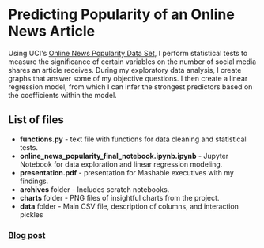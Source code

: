 # Predicting Popularity of an Online News Article

Using UCI's [Online News Popularity Data Set](http://archive.ics.uci.edu/ml/datasets/Online+News+Popularity), I perform statistical tests to measure the significance of certain variables on the number of social media shares an article receives. During my exploratory data analysis, I create graphs that answer some of my objective questions. I then create a linear regression model, from which I can infer the strongest predictors based on the coefficients within the model.

## List of files
* **functions.py** - text file with functions for data cleaning and statistical tests.
* **online_news_popularity_final_notebook.ipynb.ipynb** - Jupyter Notebook for data exploration and linear regression modeling.
* **presentation.pdf** - presentation for Mashable executives with my findings.
* **archives** folder - Includes scratch notebooks.
* **charts** folder - PNG files of insightful charts from the project.
* **data** folder - Main CSV file, description of columns, and interaction pickles

### [Blog post](https://medium.com/@joshua.szymanowski/predicting-the-popularity-of-an-online-news-article-5b07591146bf)
